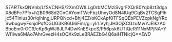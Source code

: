 $START$kxQNVnb/LfSVCNHS/2XmOWtLLg0rbMCMziSvgrFXQr80Yqb8zt3dgaX8dBFc7Pfx+h2B0668d2CnCAYomTWeFbzUhxyOd8N4lUg9CqBv2TCSgPlhjc54TInlus30r/qIhIngjURPQNcd+Bhj4EZ/oKCkApf0TFSqQEbPEVZcpkNgYRcSwbugwyFsnjdPqfCGUG3KB6Ui6Fmr/g+yIrLVyhjJH3OjXCGzuMwYJEIkzA0BboEm0rOC9/cKp6gWJ8JLP4DwKnESkpcS/P56psk6UTiQeRi11NxMPjNA+YWI1iwa6MAo7AhrGvezH4sOQXk9zLeBRAEZbG4Q6aiHTNicjQ==$END$